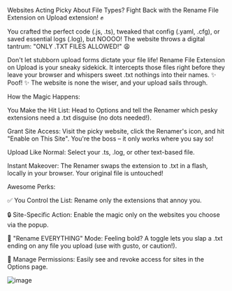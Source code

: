 Websites Acting Picky About File Types? Fight Back with the Rename File Extension on Upload extension! ✊

You crafted the perfect code (.js, .ts), tweaked that config (.yaml, .cfg), or saved essential logs (.log), but NOOOO! The website throws a digital tantrum: "ONLY .TXT FILES ALLOWED!" 😩

Don't let stubborn upload forms dictate your file life! Rename File Extension on Upload is your sneaky sidekick. It intercepts those files right before they leave your browser and whispers sweet .txt nothings into their names. ✨ Poof! ✨ The website is none the wiser, and your upload sails through.

How the Magic Happens:

You Make the Hit List: Head to Options and tell the Renamer which pesky extensions need a .txt disguise (no dots needed!).

Grant Site Access: Visit the picky website, click the Renamer's icon, and hit "Enable on This Site". You're the boss – it only works where you say so!

Upload Like Normal: Select your .ts, .log, or other text-based file.

Instant Makeover: The Renamer swaps the extension to .txt in a flash, locally in your browser. Your original file is untouched!

Awesome Perks:

✅ You Control the List: Rename only the extensions that annoy you.

🔒 Site-Specific Action: Enable the magic only on the websites you choose via the popup.

🚀 "Rename EVERYTHING" Mode: Feeling bold? A toggle lets you slap a .txt ending on any file you upload (use with gusto, or caution!).

👀 Manage Permissions: Easily see and revoke access for sites in the Options page.


![image](https://github.com/user-attachments/assets/6ba2ee65-5085-4f25-9cb7-203f18354011)
